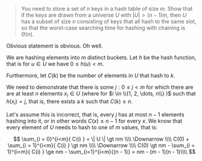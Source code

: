 > You need to store a set of $n$ keys in a hash table of size $m$. Show that if
> the keys are drawn from a universe $U$ with $|U| > (n - 1)m$, then $U$ has a
> subset of size $n$ consisting of keys that all hash to the same slot, so that
> the worst-case searching time for hashing with chaining is $\Theta(n)$.

Obvious statement is obvious. Oh well.

We are hashing elements into $m$ distinct buckets. Let $h$ be the hash function,
that is for $u \in U$ we have $0 \le h(u) < m$.

Furthermore, let $C(k)$ be the number of elements in $U$ that hash to $k$.

We need to demonstrate that there is some $j: 0 \le j < m$ for which there are are at
least $n$ elements $x_i \in U$ (where for $i \in \\{1, 2, \dots, n\\} )$ such
that $h(x_i) = j$, that is, there exists a $k$ such that $C(k) \ge n$.

Let's assume this is incorrect, that is, every $j$ has at most $n - 1$ elements
hashing into it, or in other words $C(x) \le n - 1$ for every $x$. We know that
every element of $U$ needs to hash to one of $m$ values, that is:

$$
    \sum_{i = 0}^{i<m}{ C(i) } = \| U \| \gt nm \\\\
    \Downarrow \\\\
    C(0) + \sum_{i = 1}^{i<m}{ C(i) } \gt nm \\\\
    \Downarrow \\\\
    C(0) \gt nm - \sum_{i = 1}^{i<m}{ C(i) } \ge nm - \sum_{i=1}^{i<m}{(n - 1)} = nm - (m - 1)(n - 1)\\\\
$$


